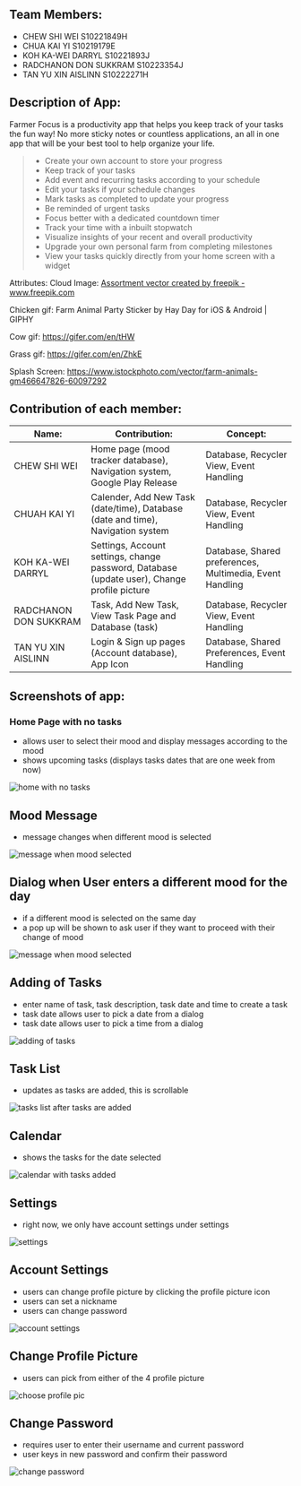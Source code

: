 ## Team Members:

- CHEW SHI WEI S10221849H
- CHUA KAI YI S10219179E
- KOH KA-WEI DARRYL S10221893J
- RADCHANON DON SUKKRAM S10223354J
- TAN YU XIN AISLINN S10222271H

## Description of App: 
Farmer Focus is a productivity app that helps you keep track of your tasks the fun way! No more sticky notes or countless applications, an all in one app that will be your best tool to help organize your life.

> - Create your own account to store your progress
> - Keep track of your tasks
> - Add event and recurring tasks according to your schedule
> - Edit your tasks if your schedule changes
> - Mark tasks as completed to update your progress
> - Be reminded of urgent tasks
> - Focus better with a dedicated countdown timer
> - Track your time with a inbuilt stopwatch
> - Visualize insights of your recent and overall productivity
> - Upgrade your own personal farm from completing milestones
> - View your tasks quickly directly from your home screen with a widget

Attributes:
Cloud Image: <a href="https://www.freepik.com/vectors/assortment">Assortment vector created by freepik - www.freepik.com</a>

Chicken gif: Farm Animal Party Sticker by Hay Day for iOS & Android | GIPHY

Cow gif: https://gifer.com/en/tHW

Grass gif: https://gifer.com/en/ZhkE

Splash Screen: https://www.istockphoto.com/vector/farm-animals-gm466647826-60097292

## Contribution of each member:

| Name:  | Contribution: | Concept: |
| ------------- | ------------- | ------------- |
| CHEW SHI WEI  | Home page (mood tracker database), Navigation system, Google Play Release  | Database, Recycler View, Event Handling  |
| CHUAH KAI YI  | Calender, Add New Task (date/time), Database (date and time), Navigation system  | Database, Recycler View, Event Handling  |
| KOH KA-WEI DARRYL  | Settings, Account settings, change password, Database (update user), Change profile picture  | Database, Shared preferences, Multimedia, Event Handling  |
| RADCHANON DON SUKKRAM  | Task, Add New Task, View Task Page and Database (task)  | Database, Recycler View, Event Handling  |
| TAN YU XIN AISLINN  | Login & Sign up pages (Account database), App Icon  | Database, Shared Preferences, Event Handling  |

## Screenshots of app: 
### Home Page with no tasks
- allows user to select their mood and display messages according to the mood
- shows upcoming tasks (displays tasks dates that are one week from now) 

![home with no tasks](https://user-images.githubusercontent.com/103928761/174839621-a642c601-e325-4eba-b66b-9058d936b4c2.jpg)

## Mood Message
- message changes when different mood is selected

![message when mood selected](https://user-images.githubusercontent.com/103928761/174851772-29f01f84-9167-4152-be19-779366efd5d6.jpg)

## Dialog when User enters a different mood for the day
- if a different mood is selected on the same day
- a pop up will be shown to ask user if they want to proceed with their change of mood

![message when mood selected](https://user-images.githubusercontent.com/103928761/174851889-e2b41aae-cefe-49c9-afd3-9f90b3790217.jpg)


## Adding of Tasks
- enter name of task, task description, task date and time to create a task
- task date allows user to pick a date from a dialog 
- task date allows user to pick a time from a dialog 

![adding of tasks](https://user-images.githubusercontent.com/103928761/174839741-ce329349-0d76-4384-8e9c-876807fe66b5.jpg)

## Task List
- updates as tasks are added, this is scrollable

![tasks list after tasks are added](https://user-images.githubusercontent.com/103928761/174839790-8de48801-913b-4563-9dc0-68a0a1538aff.jpg)

## Calendar 
- shows the tasks for the date selected 

![calendar with tasks added](https://user-images.githubusercontent.com/103928761/174845916-a7fc3c7e-7613-4b39-9f14-5515eb83278f.jpg)

## Settings 
- right now, we only have account settings under settings 

![settings](https://user-images.githubusercontent.com/103928761/174847637-85931a1e-c43e-4f5a-9f4c-7ba85194e036.jpg)

## Account Settings
- users can change profile picture by clicking the profile picture icon
- users can set a nickname 
- users can change password

![account settings](https://user-images.githubusercontent.com/103928761/174847960-bf587775-510f-416e-8301-44ded4cc4852.jpg)

## Change Profile Picture
- users can pick from either of the 4 profile picture

![choose profile pic](https://user-images.githubusercontent.com/103928761/174848272-63411bae-de4e-4891-ba55-a7f59107b219.jpg)

## Change Password
- requires user to enter their username and current password
- user keys in new password and confirm their password 

![change password](https://user-images.githubusercontent.com/103928761/174853405-ea0b1559-3587-443b-b7f0-1998f21a37db.jpg)

